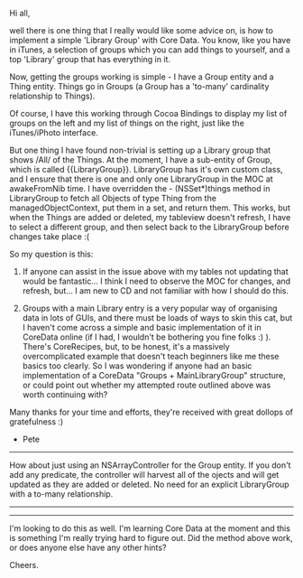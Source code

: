 

Hi all,

well there is one thing that I really would like some advice on, is how to implement a simple 'Library Group' with Core Data. You know, like you have in iTunes, a selection of groups which you can add things to yourself, and a top 'Library' group that has everything in it.

Now, getting the groups working is simple - I have a     Group entity and a     Thing entity. Things go in Groups (a Group has a 'to-many' cardinality relationship to Things).

Of course, I have this working through Cocoa Bindings to display my list of groups on the left and my list of things on the right, just like the iTunes/iPhoto interface.

But one thing I have found non-trivial is setting up a Library group that shows /All/ of the Things. At the moment, I have a sub-entity of     Group, which is called {{LibraryGroup}}. LibraryGroup has it's own custom class, and I ensure that there is one and only one     LibraryGroup in the MOC at awakeFromNib time. I have overridden the     - (NSSet*)things method in LibraryGroup to fetch all Objects of type     Thing from the managedObjectContext, put them in a set, and return them. This works, but when the     Things are added or deleted, my tableview doesn't refresh, I have to select a different group, and then select back to the LibraryGroup before changes take place :(

So my question is this:

1. If anyone can assist in the issue above with my tables not updating that would be fantastic... I think I need to observe the MOC for changes, and refresh, but... I am new to CD and not familiar with how I should do this.

2. Groups with a main Library entry is a very popular way of organising data in lots of GUIs, and there must be loads of ways to skin this cat, but I haven't come across a simple and basic implementation of it in CoreData online (if I had, I wouldn't be bothering you fine folks :) ). There's CoreRecipes, but, to be honest, it's a massively overcomplicated example that doesn't teach beginners like me these basics too clearly. So I was wondering if anyone had an basic implementation of a CoreData "Groups + MainLibraryGroup" structure, or could point out whether my attempted route outlined above was worth continuing with?

Many thanks for your time and efforts, they're received with great dollops of gratefulness :)

- Pete

----

How about just using an NSArrayController for the Group entity. If you don't add any predicate, the controller will harvest all of the ojects and will get updated as they are added or deleted. No need for an explicit LibraryGroup with a to-many relationship.

----

________________

I'm looking to do this as well. I'm learning Core Data at the moment and this is something I'm really trying hard to figure out.  Did the method above work, or does anyone else have any other hints?

Cheers.
